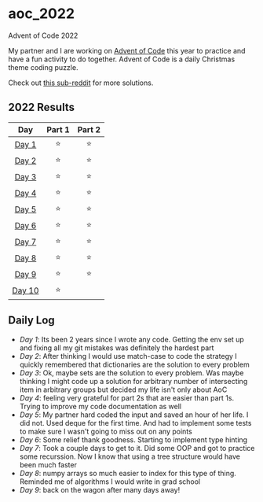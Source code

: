 # aoc_2022
Advent of Code 2022

My partner and I are working on [Advent of Code](https://adventofcode.com/) this year to practice and have a fun activity to do together. Advent of Code is a daily Christmas theme coding puzzle.

Check out [this sub-reddit](https://www.reddit.com/r/adventofcode/) for more solutions.

<!--- advent_readme_stars table --->
## 2022 Results

| Day | Part 1 | Part 2 |
| :---: | :---: | :---: |
| [Day 1](https://adventofcode.com/2022/day/1) | ⭐ | ⭐ |
| [Day 2](https://adventofcode.com/2022/day/2) | ⭐ | ⭐ |
| [Day 3](https://adventofcode.com/2022/day/3) | ⭐ | ⭐ |
| [Day 4](https://adventofcode.com/2022/day/4) | ⭐ | ⭐ |
| [Day 5](https://adventofcode.com/2022/day/5) | ⭐ | ⭐ |
| [Day 6](https://adventofcode.com/2022/day/6) | ⭐ | ⭐ |
| [Day 7](https://adventofcode.com/2022/day/7) | ⭐ | ⭐ |
| [Day 8](https://adventofcode.com/2022/day/8) | ⭐ | ⭐ |
| [Day 9](https://adventofcode.com/2022/day/9) | ⭐ | ⭐ |
| [Day 10](https://adventofcode.com/2022/day/10) | ⭐ |   |
<!--- advent_readme_stars table --->

## Daily Log

- *Day 1*: Its been 2 years since I wrote any code. Getting the env set up and fixing all my git mistakes was definitely the hardest part
- *Day 2*: After thinking I would use match-case to code the strategy I quickly remembered that dictionaries are the solution to every problem
- *Day 3*: Ok, maybe sets are the solution to every problem. Was maybe thinking I might code up a solution for arbitrary number of intersecting item in arbitrary groups but decided my life isn't only about AoC
- *Day 4*: feeling very grateful for part 2s that are easier than part 1s. Trying to improve my code documentation as well
- *Day 5*: My partner hard coded the input and saved an hour of her life. I did not. Used deque for the first time. And had to implement some tests to make sure I wasn't going to miss out on any points
- *Day 6*: Some relief thank goodness. Starting to implement type hinting
- *Day 7*: Took a couple days to get to it. Did some OOP and got to practice some recurssion. Now I know that using a tree structure would have been much faster
- *Day 8*: numpy arrays so much easier to index for this type of thing. Reminded me of algorithms I would write in grad school
- *Day 9*: back on the wagon after many days away!
